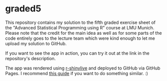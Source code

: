 # graded5

This repository contains my solution to the fifth graded exercise sheet of the "Advanced Statistical Programming using R" course at LMU Munich.
Please note that the credit for the main idea as well as for some parts of the code entirely goes to the lecture team which were kind enough to let me upload my solution to GitHub.

If you want to see the app in action, you can try it out at the link in the repository's description.

The app was rendered using [r-shinylive](https://posit-dev.github.io/r-shinylive/) and deployed to GitHub via GitHub Pages.
I recommend [this guide](https://github.com/RamiKrispin/shinylive-r) if you want to do something similar. :)
